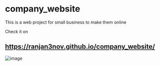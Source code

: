 # company_website
This is a web project for small business to make them online

Check it on
## https://ranjan3nov.github.io/company_website/

![image](https://github.com/ranjan3nov/company_website/assets/95731961/7c0d6056-3535-4245-b205-11274e5ccc53)
